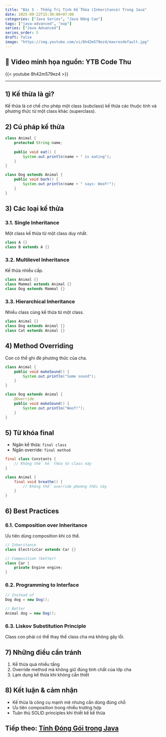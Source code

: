 ```yaml
---
title: "Bài 5 - Thống Trị Tính Kế Thừa (Inheritance) Trong Java"
date: 2025-09-22T15:30:00+07:00
categories: ["Java Series", "Java Nâng Cao"]
tags: ["java-advanced", "oop"]
series: ["Java Advanced"]
series_order: 5
draft: false
image: "https://img.youtube.com/vi/8h42m579ez4/maxresdefault.jpg"
---
```


## 🎥 Video minh họa nguồn: YTB Code Thu
{{< youtube 8h42m579ez4 >}}

---

## 1) Kế thừa là gì?
Kế thừa là cơ chế cho phép một class (subclass) kế thừa các thuộc tính và phương thức từ một class khác (superclass).

## 2) Cú pháp kế thừa
```java
class Animal {
    protected String name;
    
    public void eat() {
        System.out.println(name + " is eating");
    }
}

class Dog extends Animal {
    public void bark() {
        System.out.println(name + " says: Woof!");
    }
}
```

## 3) Các loại kế thừa

### 3.1. Single Inheritance
Một class kế thừa từ một class duy nhất.
```java
class A {}
class B extends A {}
```

### 3.2. Multilevel Inheritance
Kế thừa nhiều cấp.
```java
class Animal {}
class Mammal extends Animal {}
class Dog extends Mammal {}
```

### 3.3. Hierarchical Inheritance
Nhiều class cùng kế thừa từ một class.
```java
class Animal {}
class Dog extends Animal {}
class Cat extends Animal {}
```

## 4) Method Overriding
Con có thể ghi đè phương thức của cha.

```java
class Animal {
    public void makeSound() {
        System.out.println("Some sound");
    }
}

class Dog extends Animal {
    @Override
    public void makeSound() {
        System.out.println("Woof!");
    }
}
```

## 5) Từ khóa final
- Ngăn kế thừa: `final class`
- Ngăn override: `final method`

```java
final class Constants {
    // Không thể kế thừa từ class này
}

class Animal {
    final void breathe() {
        // Không thể override phương thức này
    }
}
```

## 6) Best Practices

### 6.1. Composition over Inheritance
Ưu tiên dùng composition khi có thể.

```java
// Inheritance
class ElectricCar extends Car {}

// Composition (better)
class Car {
    private Engine engine;
}
```

### 6.2. Programming to Interface
```java
// Instead of
Dog dog = new Dog();

// Better
Animal dog = new Dog();
```

### 6.3. Liskov Substitution Principle
Class con phải có thể thay thế class cha mà không gây lỗi.

## 7) Những điều cần tránh
1. Kế thừa quá nhiều tầng
2. Override method mà không giữ đúng tính chất của lớp cha
3. Lạm dụng kế thừa khi không cần thiết

## 8) Kết luận & cảm nhận
- Kế thừa là công cụ mạnh mẽ nhưng cần dùng đúng chỗ
- Ưu tiên composition trong nhiều trường hợp
- Tuân thủ SOLID principles khi thiết kế kế thừa

## Tiếp theo: [Tính Đóng Gói trong Java](/Myblog/p/java_encapsulation/)